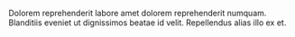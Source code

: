 Dolorem reprehenderit labore amet dolorem reprehenderit numquam. Blanditiis eveniet ut dignissimos beatae id velit. Repellendus alias illo ex et.